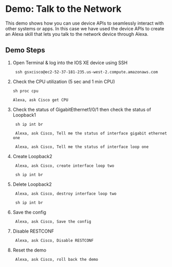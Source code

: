 # Demo: Talk to the Network 

This demo shows how you can use device APIs to seamlessly interact with other systems or apps. In this case we have used the device APIs to create an Alexa skill that lets you talk to the network device through Alexa.

##  Demo Steps
1. Open Terminal & log into the IOS XE device using SSH

        ssh gsxcisco@ec2-52-37-181-235.us-west-2.compute.amazonaws.com

1.  Check the CPU utilization (5 sec and 1 min CPU)

        sh proc cpu
        
        Alexa, ask Cisco get CPU

1. Check the status of GigabitEthernet1/0/1 then check the status of Loopback1

        sh ip int br
        
        Alexa, ask Cisco, Tell me the status of interface gigabit ethernet one

        Alexa, ask Cisco, Tell me the status of interface loop one

1. Create Loopback2

        Alexa, ask Cisco, create interface loop two
        
        sh ip int br
        
1. Delete Loopback2

        Alexa, ask Cisco, destroy interface loop two

        sh ip int br

1. Save the config

        Alexa, ask Cisco, Save the config

1. Disable RESTCONF

        Alexa, ask Cisco, Disable RESTCONF

1. Reset the demo

        Alexa, ask Cisco, roll back the demo
